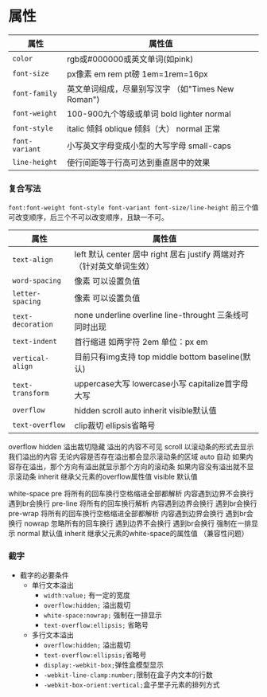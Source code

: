 # 属性
| 属性           | 属性值                                             |
| -------------- | -------------------------------------------------- |
| `color`        | rgb或#000000或英文单词(如pink)                     |
| `font-size`    | px像素 em rem pt磅 1em=1rem=16px                   |
| `font-family`  | 英文单词组成，尽量别写汉字  （如"Times New Roman") |
| `font-weight`  | 100-900九个等级或单词 bold lighter normal          |
| `font-style`   | italic 倾斜 oblique 倾斜（大） normal 正常         |
| `font-variant` | 小写英文字母变成小型的大写字母 small-caps          |
| `line-height`  | 使行间距等于行高可达到垂直居中的效果                   |

### 复合写法
`font:font-weight font-style font-variant font-size/line-height`
前三个值可改变顺序，后三个不可以改变顺序，且缺一不可。

| 属性              | 属性值                                                                |
| ----------------- | --------------------------------------------------------------------- |
| `text-align`      | left 默认 center 居中 right 居右 justify 两端对齐（针对英文单词生效） |
| `word-spacing`    | 像素 可以设置负值                                                     |
| `letter-spacing`  | 像素 可以设置负值                                                     |
| `text-decoration` | none underline overline line-throught 三条线可同时出现                |
| `text-indent`     | 首行缩进 如两字符 2em 单位：px em                                     |
| `vertical-align`  | 目前只有img支持 top middle bottom baseline(默认)                      |
| `text-transform`  | uppercase大写 lowercase小写 capitalize首字母大写                      |
| `overflow`        | hidden scroll auto inherit visible默认值                              |
| `text-overflow`   | clip裁切  ellipsis省略号                                                                      |
overflow
		hidden 溢出裁切隐藏 溢出的内容不可见
		scroll 以滚动条的形式去显示我们溢出的内容  无论内容是否存在溢出都会显示滚动条的区域
		 auto  自动 如果内容存在溢出，那个方向有溢出就显示那个方向的滚动条 如果内容没有溢出就不显示滚动条
		inherit 继承父元素的overflow属性值
		visible 默认值 

white-space
		 pre 将所有的回车换行空格缩进全部都解析 内容遇到边界不会换行 遇到br会换行
        pre-line 将所有的回车换行解析 内容遇到边界会换行  遇到br会换行
        pre-wrap 将所有的回车换行空格缩进全部都解析 内容遇到边界会换行 遇到br会换行
        nowrap 忽略所有的回车换行 遇到边界不会换行 遇到br会换行   强制在一排显示
        normal 默认值
        inherit 继承父元素的white-space的属性值 （兼容性问题）


### 截字
- 截字的必要条件
	- 单行文本溢出
        - `width:value;` 有一定的宽度 
        - `overflow:hidden;` 溢出裁切
        - `white-space:nowrap;` 强制在一排显示
        - `text-overflow:ellipsis;` 省略号 
	- 多行文本溢出
		- `overflow:hidden;` 溢出裁切
		- `text-overflow:ellipsis;`省略号
		- `display:-webkit-box;`弹性盒模型显示
		- `-webkit-line-clamp:number;`限制在盒子内文本的行数
		- `-webkit-box-orient:vertical;`盒子里子元素的排列方式

